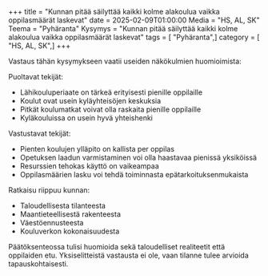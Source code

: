 +++
title = "Kunnan pitää säilyttää kaikki kolme alakoulua vaikka oppilasmäärät laskevat"
date = 2025-02-09T01:00:00
Media = "HS, AL, SK"
Teema = "Pyhäranta"
Kysymys = "Kunnan pitää säilyttää kaikki kolme alakoulua vaikka oppilasmäärät laskevat"
tags = [ "Pyhäranta",]
category = [ "HS, AL, SK",]
+++

Vastaus tähän kysymykseen vaatii useiden näkökulmien huomioimista:

Puoltavat tekijät:
- Lähikouluperiaate on tärkeä erityisesti pienille oppilaille
- Koulut ovat usein kyläyhteisöjen keskuksia
- Pitkät koulumatkat voivat olla raskaita pienille oppilaille
- Kyläkouluissa on usein hyvä yhteishenki

Vastustavat tekijät:
- Pienten koulujen ylläpito on kallista per oppilas
- Opetuksen laadun varmistaminen voi olla haastavaa pienissä yksiköissä
- Resurssien tehokas käyttö on vaikeampaa
- Oppilasmäärien lasku voi tehdä toiminnasta epätarkoituksenmukaista

Ratkaisu riippuu kunnan:
- Taloudellisesta tilanteesta
- Maantieteellisestä rakenteesta
- Väestöennusteesta
- Kouluverkon kokonaisuudesta

Päätöksenteossa tulisi huomioida sekä taloudelliset realiteetit että oppilaiden etu. Yksiselitteistä vastausta ei ole, vaan tilanne tulee arvioida tapauskohtaisesti.